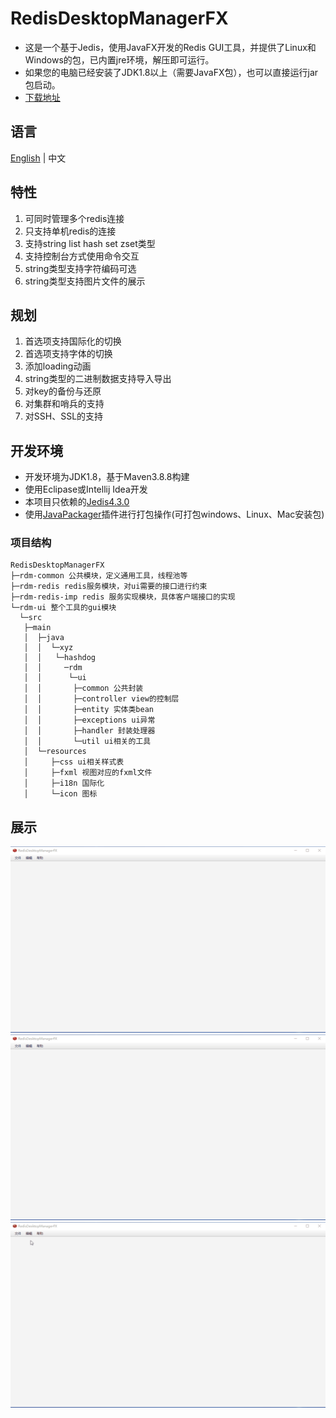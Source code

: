 # RedisDesktopManagerFX

- 这是一个基于Jedis，使用JavaFX开发的Redis GUI工具，并提供了Linux和Windows的包，已内置jre环境，解压即可运行。
- 如果您的电脑已经安装了JDK1.8以上（需要JavaFX包），也可以直接运行jar包启动。
- [下载地址](https://github.com/tanhuang2016/RedisDesktopManagerFX/releases)

## 语言
[English](README.en-US.md)  | 中文

## 特性

1. 可同时管理多个redis连接
2. 只支持单机redis的连接
3. 支持string list hash set zset类型
4. 支持控制台方式使用命令交互
5. string类型支持字符编码可选
6. string类型支持图片文件的展示

## 规划

1. 首选项支持国际化的切换
2. 首选项支持字体的切换
3. 添加loading动画
4. string类型的二进制数据支持导入导出
5. 对key的备份与还原
6. 对集群和哨兵的支持
7. 对SSH、SSL的支持

## 开发环境

- 开发环境为JDK1.8，基于Maven3.8.8构建
- 使用Eclipase或Intellij Idea开发
- 本项目只依赖的[Jedis4.3.0](https://github.com/redis/jedis)
- 使用[JavaPackager](https://github.com/fvarrui/JavaPackager)插件进行打包操作(可打包windows、Linux、Mac安装包)
### 项目结构

```text
RedisDesktopManagerFX
├─rdm-common 公共模块，定义通用工具，线程池等
├─rdm-redis redis服务模块，对ui需要的接口进行约束
├─rdm-redis-imp redis 服务实现模块，具体客户端接口的实现
└─rdm-ui 整个工具的gui模块
  └─src
   ├─main
   │  ├─java
   │  │  └─xyz
   │  │   └─hashdog
   │  │     ─rdm
   │  │      └─ui 
   │  │       ├─common 公共封装
   │  │       ├─controller view的控制层
   │  │       ├─entity 实体类bean
   │  │       ├─exceptions ui异常
   │  │       ├─handler 封装处理器
   │  │       └─util ui相关的工具
   │  └─resources 
   │     ├─css ui相关样式表
   │     ├─fxml 视图对应的fxml文件
   │     ├─i18n 国际化
   │     └─icon 图标
```

## 展示

![create.gif](doc%2Fimage%2Fcreate.gif)
![string.gif](doc%2Fimage%2Fstring.gif)
![other.gif](doc%2Fimage%2Fother.gif)